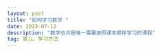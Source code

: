 ```yaml
---
layout: post
title: "如何学习数学 "
date: 2022-07-12
description: "数学也许是唯一需要按照课本顺序学习的课程"
tag: 育儿，学习方法
---       
```






